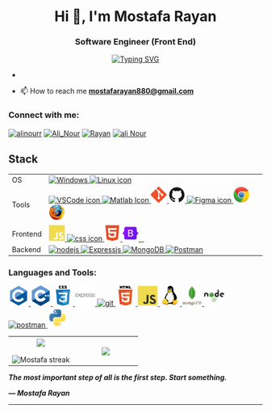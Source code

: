 <h1 align="center">Hi 👋, I'm Mostafa Rayan</h1>
<h3 align="center">Software Engineer (Front End)</h3>

<p align="center">
  <a href="https://git.io/typing-svg"><img src="https://readme-typing-svg.demolab.com?font=Fira+Code&weight=900&size=25&pause=1000&color=D27800&center=true&vCenter=true&width=600&height=100&lines=Information+System+Student+at (SCU);Frontend+Developer+with+NodeJS;" alt="Typing SVG" /></a>
</p>

- <p align="left"> <img src="https://komarev.com/ghpvc/?username=Mostafa-Rayan1924&label=Profile%20views&color=0e75b6&style=flat" alt="" /> </p>
- 📫 How to reach me **mostafarayan880@gmail.com**


<h3 align="left">Connect with me:</h3>
<p align="left">
<a href="https://www.linkedin.com/in/mostafa-rayan-86305b247/?fbclid=IwAR0PKgq_1wc3l0TJMIoH6AK9lxbVVgeUZRbrQrXEZuu_bYssTZNhtViJTcM" target="blank"><img align="center" src="https://raw.githubusercontent.com/rahuldkjain/github-profile-readme-generator/master/src/images/icons/Social/linked-in-alt.svg" alt="alinourr" height="30" width="40" /></a>
<a href="https://www.codewars.com/users/Mostafa-Rayan1924" target="blank"><img align="center" src="https://www.codewars.com/packs/assets/logo.f607a0fb.svg" alt="Ali_Nour" height="30" width="40" /></a>            
  <a href="https://www.facebook.com/tata.rayan.5" target="blank"><img align="center"
      src="https://raw.githubusercontent.com/rahuldkjain/github-profile-readme-generator/master/src/images/icons/Social/facebook.svg"
      alt="Rayan" height="30" width="40" /></a>                                                                           
 <a href="https://wa.me/201156581025" target="blank"><img align="center"
      src="https://static.whatsapp.net/rsrc.php/yZ/r/JvsnINJ2CZv.svg"
      alt="ali Nour" height="30" width="40" /></a>


</p>

## Stack
<table>
   <tbody>
      <tr>
         <td>OS</td>
         <td>
            <a
               href="https://www.microsoft.com/en-us/software-download/windows10"
               title="Windows"
               >
            <img
               src="https://www.freeiconspng.com/thumbs/windows-icon-png/cute-ball-windows-icon-png-16.png"
               alt="Windows"
               height="32"
               />
            </a>
            <a href="" title="virtualbox ">
            <img
               src="https://www.linux.org/images/logo.png"
               alt="Linux icon"
               height="32"
               />
            </a>
         </td>
      </tr>
      <tr>
         <td>Tools</td>
         <td>
            <a href="https://code.visualstudio.com/" title="VSCode">
            <img
               src="https://cdn.icon-icons.com/icons2/2107/PNG/512/file_type_vscode_icon_130084.png"
               alt="VSCode icon"
               height="32"
               />
            </a>
            <a
               href="https://www.mathworks.com/products/matlab.html"
               title="Matlab"
               >
            <img
               src="https://upload.wikimedia.org/wikipedia/commons/thumb/2/21/Matlab_Logo.png/667px-Matlab_Logo.png"
               alt="Matlab Icon"
               height="32"
               />
            </a>
            <a href="https://git-scm.org" title="git">
            <img
               src="https://raw.githubusercontent.com/devicons/devicon/master/icons/git/git-original.svg"
               alt="git icon"
               height="32"
               />
            </a>
            <a href="https://github.com" title="GitHub">
            <img
               src="https://raw.githubusercontent.com/devicons/devicon/master/icons/github/github-original.svg"
               alt="GitHub icon"
               height="32"
               />
            </a>
            <a href="https://mozilla.org/firefox/" title="Figma">
            <img
               src="https://s.yimg.com/zb/imgv1/8c5e5e6e-2324-3f87-8ad8-3038797b7551/t_1024x1024"
               alt="Figma icon"
               height="32"
               />
            </a>
            <a href="https://www.google.com/chrome/" title="Chrome">
            <img
               src="https://raw.githubusercontent.com/devicons/devicon/master/icons/chrome/chrome-original.svg"
               alt="Chrome Icon"
               height="32"
               />
            </a>
            <a href="https://mozilla.org/firefox/" title="Firefox">
            <img
               src="https://raw.githubusercontent.com/devicons/devicon/master/icons/firefox/firefox-original.svg"
               alt="Firefox icon"
               height="32"
               />
            </a>
         </td>
      </tr>
     <tr>
         <td>Frontend</td>
         <td>
            <a href="https://developer.mozilla.org/en-US/docs/Web/JavaScript" title="JavaScript">
              <img src="https://raw.githubusercontent.com/devicons/devicon/master/icons/javascript/javascript-plain.svg" alt="javascript" height="32"/>
            </a>
            <a href="https://www.w3schools.com/css/" title="Css">
              <img src="https://cdn.pixabay.com/photo/2017/08/05/11/16/logo-2582747_1280.png" alt="css icon" height="32"/>
            </a>
            <a href="https://developer.mozilla.org/en-US/docs/Glossary/HTML5" title="HTML 5">
              <img src="https://raw.githubusercontent.com/devicons/devicon/master/icons/html5/html5-plain.svg" alt="HTML Icon" height="32"/>
            </a>
            <a href="https://getbootstrap.com" title="Bootstrap 4 and 5">
              <img src="https://raw.githubusercontent.com/devicons/devicon/master/icons/bootstrap/bootstrap-original.svg" alt="Bootstrap Icon" height="32"/>
            </a>
            <a href="#">
              <img src="https://tse1.mm.bing.net/th?id=OIP.FQR3B8ppNjvaw4XFHiZyBAHaEK&pid=Api&P=0&h=220" alt="" height="32"/>
            </a>
            <a href="#">
              <img src="https://tse1.mm.bing.net/th?id=OIP.K-4RqDC6zFrpAG31ayDDOgHaHa&pid=Api&P=0&h=220" alt="" height="32"/>
            </a>
            <a href="#">
              <img src="https://tse1.mm.bing.net/th?id=OIP.rcKVwmwg1wZlroN8v1nBeAHaHa&pid=Api&P=0&h=220" alt="" height="32"/>
            </a>
         </td>
      </tr>
      <tr>
           <td>Backend</td>
         <td>
            <a
               href="#"
               title="nodejs"
               >
            <img
               src="https://seeklogo.com/images/N/nodejs-logo-FBE122E377-seeklogo.com.png"
               alt="nodejs"
               height="32"
               />
            </a>
            <a
               href="#"
               title="Expressjs"
               >
            <img
               src="https://upload.wikimedia.org/wikipedia/commons/6/64/Expressjs.png"
               alt="Expressjs"
               height="32"
               />
            </a>
            <a href="#" title="MongoDB">
            <img
               src="https://upload.wikimedia.org/wikipedia/commons/thumb/9/93/MongoDB_Logo.svg/2560px-MongoDB_Logo.svg.png"
               alt="MongoDB"
               height="30"
               />
            </a>
            <a href="#" title="Postman">
            <img
               src="https://upload.wikimedia.org/wikipedia/commons/c/c2/Postman_%28software%29.png"
               alt="Postman"
               height="30"
               />
            </a>
         </td>
      </tr>
      <tr>
      </tr>
   </tbody>
</table>

<!--<h2> Programming Languages</h2>

<p>
    <a href="#"><img alt="C" src="https://img.shields.io/badge/C%20-%232370ED.svg?logo=c&logoColor=white"></a>
    <a href="#"><img alt="C++" src="https://img.shields.io/badge/C++%20-%2300599C.svg?logo=c%2B%2B&logoColor=white"></a>
    <a href="#"><img alt="CSS" src="https://img.shields.io/badge/CSS%20-%231572B6.svg?logo=css3&logoColor=white"></a>
    <a href="#"><img alt="HTML" src="https://img.shields.io/badge/HTML%20-%23E34F26.svg?logo=html5&logoColor=white"></a>
    <a href="#"><img alt="JavaScript" src="https://img.shields.io/badge/JavaScript%20-%23F7DF1E.svg?logo=javascript&logoColor=black"></a>
    <a href="#"><img alt="Python" src="https://camo.githubusercontent.com/3bded904a0ba3f43805cf0e1bbea466a8f942158271015693d2e3f97db0d2775/68747470733a2f2f696d672e736869656c64732e696f2f62616467652f507974686f6e2532302d2532333134333534432e7376673f7374796c653d706c6173746963266c6f676f3d707974686f6e266c6f676f436f6c6f723d7768697465"></a>
   
</p>-->
<h3 align="left">Languages and Tools:</h3>
<p align="left">  <a href="https://www.cprogramming.com/" target="_blank" rel="noreferrer"> <img src="https://raw.githubusercontent.com/devicons/devicon/master/icons/c/c-original.svg" alt="c" width="40" height="40"/> </a> <a href="https://www.w3schools.com/cpp/" target="_blank" rel="noreferrer"> <img src="https://raw.githubusercontent.com/devicons/devicon/master/icons/cplusplus/cplusplus-original.svg" alt="cplusplus" width="40" height="40"/> </a> <a href="https://www.w3schools.com/css/" target="_blank" rel="noreferrer"> <img src="https://raw.githubusercontent.com/devicons/devicon/master/icons/css3/css3-original-wordmark.svg" alt="css3" width="40" height="40"/> </a> <a href="https://expressjs.com" target="_blank" rel="noreferrer"> <img src="https://raw.githubusercontent.com/devicons/devicon/master/icons/express/express-original-wordmark.svg" alt="express" width="40" height="40"/> </a> <a href="https://git-scm.com/" target="_blank" rel="noreferrer"> <img src="https://www.vectorlogo.zone/logos/git-scm/git-scm-icon.svg" alt="git" width="40" height="40"/> </a> <a href="https://www.w3.org/html/" target="_blank" rel="noreferrer"> <img src="https://raw.githubusercontent.com/devicons/devicon/master/icons/html5/html5-original-wordmark.svg" alt="html5" width="40" height="40"/> </a> <a href="https://developer.mozilla.org/en-US/docs/Web/JavaScript" target="_blank" rel="noreferrer"> <img src="https://raw.githubusercontent.com/devicons/devicon/master/icons/javascript/javascript-original.svg" alt="javascript" width="40" height="40"/> </a> <a href="https://www.linux.org/" target="_blank" rel="noreferrer"> <img src="https://raw.githubusercontent.com/devicons/devicon/master/icons/linux/linux-original.svg" alt="linux" width="40" height="40"/> </a> <a href="https://www.mongodb.com/" target="_blank" rel="noreferrer"> <img src="https://raw.githubusercontent.com/devicons/devicon/master/icons/mongodb/mongodb-original-wordmark.svg" alt="mongodb" width="40" height="40"/> </a> <a href="https://nodejs.org" target="_blank" rel="noreferrer"> <img src="https://raw.githubusercontent.com/devicons/devicon/master/icons/nodejs/nodejs-original-wordmark.svg" alt="nodejs" width="40" height="40"/> </a> <a href="https://postman.com" target="_blank" rel="noreferrer"> <img src="https://www.vectorlogo.zone/logos/getpostman/getpostman-icon.svg" alt="postman" width="40" height="40"/> </a> <a href="https://www.python.org" target="_blank" rel="noreferrer"> <img src="https://raw.githubusercontent.com/devicons/devicon/master/icons/python/python-original.svg" alt="python" width="40" height="40"/> </a>  </p>

<!--- stats & Trophy (start) -->
<p align="center">
  <!--- stats (start) -->
<table align="center">
<tr border="none">
<td width="50%" align="center">
  
  <img  align="center"  src="https://github-readme-stats.vercel.app/api?username=Mostafa-Rayan1924&theme=dark&show_icons=true&count_private=true" />
  <br></br>
  <img  title="🔥 Get streak stats for your profile at git.io/streak-stats" alt="Mostafa streak" src="https://github-readme-streak-stats.herokuapp.com/?user=Mostafa-Rayan1924&theme=dark&hide_border=false" /> 
</td>

<td width="50%" align="center">

  <img  align="center"  src="https://github-readme-stats.anuraghazra1.vercel.app/api/top-langs/?username=Mostafa-Rayan1924&theme=dark&hide_border=false&no-bg=true&no-frame=true&langs_count=10"/>
  
  </td>
</tr>
</table>

***The most important step of all is the first step. Start something.***

***— Mostafa Rayan***

<hr>

